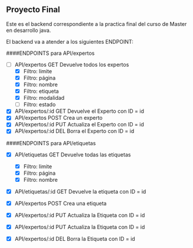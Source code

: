 ## Proyecto Final 
Este es el backend correspondiente a la practica final del curso de Master en desarrollo java.

El backend va a atender a los siguientes ENDPOINT:



####ENDPOINTS para API/expertos

- [ ] API/expertos      GET     Devuelve todos los expertos
  - [x] Filtro:  limite
  - [x] Filtro:  página
  - [x] Filtro:  nombre
  - [x] Filtro:  etiqueta
  - [x] Filtro:  modalidad
  - [ ] Filtro:  estado
- [x] API/expertos/:id  GET     Devuelve el Experto con ID = id
- [x] API/expertos      POST    Crea un experto
- [x] API/expertos/:id  PUT     Actualiza el Experto con ID = id
- [x] API/expertos/:id  DEL     Borra el Experto con ID = id 

####ENDPOINTS para API/etiquetas
- [x] API/etiquetas     GET     Devuelve todas las etiquetas
    - [x] Filtro: limite
    - [x] Filtro: página
    - [x] Filtro: nombre
- [X] API/etiquetas/:id     GET Devuelve la etiqueta con ID = id
- [X] API/expertos       POST Crea una etiqueta
- [X] API/expertos/:id PUT Actualiza la Etiqueta con ID = id
- [X] API/expertos/:id PUT Actualiza la Etiqueta con ID = id
- [X] API/expertos/:id DEL Borra la Etiqueta con ID = id

